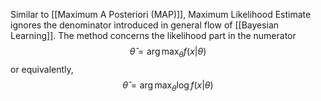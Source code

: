 Similar to [[Maximum A Posteriori (MAP)]], Maximum Likelihood Estimate ignores the denominator introduced in general flow of [[Bayesian Learning]]. The method concerns the likelihood part in the numerator
$$\hat{\theta} = \arg \max_\theta f(x | \theta)$$
or equivalently,
$$\hat{\theta} = \arg \max_\theta \log f(x | \theta)$$